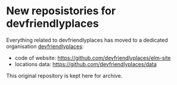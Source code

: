 New reposistories for devfriendlyplaces
=======================================

Everything related to devfriendlyplaces has moved to a dedicated organisation [devfriendlyplaces](https://github.com/devfriendlyplaces):
 - code of website: https://github.com/devfriendlyplaces/elm-site
 - locations data: https://github.com/devfriendlyplaces/data

This original repository is kept here for archive.
